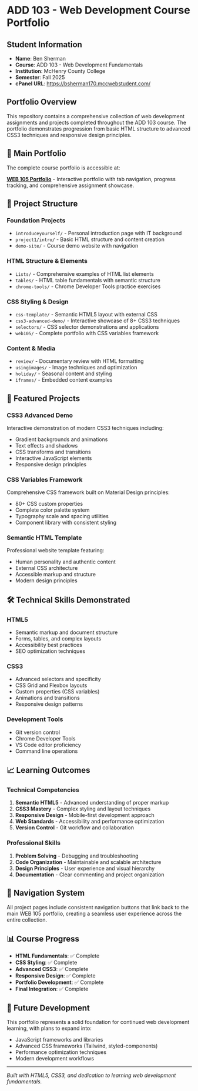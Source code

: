 # ADD 103 - Web Development Course Portfolio

## Student Information

- **Name**: Ben Sherman
- **Course**: ADD 103 - Web Development Fundamentals
- **Institution**: McHenry County College
- **Semester**: Fall 2025
- **cPanel URL**: <https://bsherman170.mccwebstudent.com/>

## Portfolio Overview

This repository contains a comprehensive collection of web development assignments and projects completed throughout the ADD 103 course. The portfolio demonstrates progression from basic HTML structure to advanced CSS3 techniques and responsive design principles.

## 🚀 Main Portfolio

The complete course portfolio is accessible at:

**[WEB 105 Portfolio](web105/index.html)** - Interactive portfolio with tab navigation, progress tracking, and comprehensive assignment showcase.

## 📁 Project Structure

### Foundation Projects

- `introduceyourself/` - Personal introduction page with IT background
- `project1/intro/` - Basic HTML structure and content creation
- `demo-site/` - Course demo website with navigation

### HTML Structure & Elements

- `Lists/` - Comprehensive examples of HTML list elements
- `tables/` - HTML table fundamentals with semantic structure
- `chrome-tools/` - Chrome Developer Tools practice exercises

### CSS Styling & Design

- `css-template/` - Semantic HTML5 layout with external CSS
- `css3-advanced-demo/` - Interactive showcase of 8+ CSS3 techniques
- `selectors/` - CSS selector demonstrations and applications
- `web105/` - Complete portfolio with CSS variables framework

### Content & Media

- `review/` - Documentary review with HTML formatting
- `usingimages/` - Image techniques and optimization
- `holiday/` - Seasonal content and styling
- `iframes/` - Embedded content examples

## 🎨 Featured Projects

### CSS3 Advanced Demo

Interactive demonstration of modern CSS3 techniques including:

- Gradient backgrounds and animations
- Text effects and shadows
- CSS transforms and transitions
- Interactive JavaScript elements
- Responsive design principles

### CSS Variables Framework

Comprehensive CSS framework built on Material Design principles:

- 80+ CSS custom properties
- Complete color palette system
- Typography scale and spacing utilities
- Component library with consistent styling

### Semantic HTML Template

Professional website template featuring:

- Human personality and authentic content
- External CSS architecture
- Accessible markup and structure
- Modern design principles

## 🛠️ Technical Skills Demonstrated

### HTML5

- Semantic markup and document structure
- Forms, tables, and complex layouts
- Accessibility best practices
- SEO optimization techniques

### CSS3

- Advanced selectors and specificity
- CSS Grid and Flexbox layouts
- Custom properties (CSS variables)
- Animations and transitions
- Responsive design patterns

### Development Tools

- Git version control
- Chrome Developer Tools
- VS Code editor proficiency
- Command line operations

## 📈 Learning Outcomes

### Technical Competencies

1. **Semantic HTML5** - Advanced understanding of proper markup
2. **CSS3 Mastery** - Complex styling and layout techniques
3. **Responsive Design** - Mobile-first development approach
4. **Web Standards** - Accessibility and performance optimization
5. **Version Control** - Git workflow and collaboration

### Professional Skills

1. **Problem Solving** - Debugging and troubleshooting
2. **Code Organization** - Maintainable and scalable architecture
3. **Design Principles** - User experience and visual hierarchy
4. **Documentation** - Clear commenting and project organization

## 🔗 Navigation System

All project pages include consistent navigation buttons that link back to the main WEB 105 portfolio, creating a seamless user experience across the entire collection.

## 📊 Course Progress

- **HTML Fundamentals**: ✅ Complete
- **CSS Styling**: ✅ Complete  
- **Advanced CSS3**: ✅ Complete
- **Responsive Design**: ✅ Complete
- **Portfolio Development**: ✅ Complete
- **Final Integration**: ✅ Complete

## 🎯 Future Development

This portfolio represents a solid foundation for continued web development learning, with plans to expand into:

- JavaScript frameworks and libraries
- Advanced CSS frameworks (Tailwind, styled-components)
- Performance optimization techniques
- Modern development workflows

---

*Built with HTML5, CSS3, and dedication to learning web development fundamentals.*
